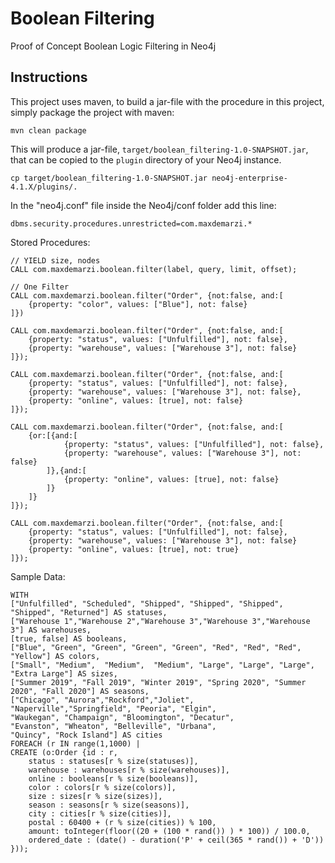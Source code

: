 # Boolean Filtering
Proof of Concept Boolean Logic Filtering in Neo4j

Instructions
------------ 

This project uses maven, to build a jar-file with the procedure in this
project, simply package the project with maven:

    mvn clean package

This will produce a jar-file, `target/boolean_filtering-1.0-SNAPSHOT.jar`,
that can be copied to the `plugin` directory of your Neo4j instance.

    cp target/boolean_filtering-1.0-SNAPSHOT.jar neo4j-enterprise-4.1.X/plugins/.
    
In the "neo4j.conf" file inside the Neo4j/conf folder add this line:

    dbms.security.procedures.unrestricted=com.maxdemarzi.*

Stored Procedures:

    // YIELD size, nodes 
    CALL com.maxdemarzi.boolean.filter(label, query, limit, offset); 
    
    // One Filter
    CALL com.maxdemarzi.boolean.filter("Order", {not:false, and:[
        {property: "color", values: ["Blue"], not: false}
    ]})
    
    CALL com.maxdemarzi.boolean.filter("Order", {not:false, and:[
        {property: "status", values: ["Unfulfilled"], not: false},
        {property: "warehouse", values: ["Warehouse 3"], not: false}
    ]});

    CALL com.maxdemarzi.boolean.filter("Order", {not:false, and:[
        {property: "status", values: ["Unfulfilled"], not: false},
        {property: "warehouse", values: ["Warehouse 3"], not: false},
        {property: "online", values: [true], not: false}
    ]});

    CALL com.maxdemarzi.boolean.filter("Order", {not:false, and:[
        {or:[{and:[
                {property: "status", values: ["Unfulfilled"], not: false},
                {property: "warehouse", values: ["Warehouse 3"], not: false}
            ]},{and:[
                {property: "online", values: [true], not: false}
            ]}
        ]}
    ]});

    CALL com.maxdemarzi.boolean.filter("Order", {not:false, and:[
        {property: "status", values: ["Unfulfilled"], not: false},
        {property: "warehouse", values: ["Warehouse 3"], not: false}
        {property: "online", values: [true], not: true}
    ]});


Sample Data:

    WITH 
    ["Unfulfilled", "Scheduled", "Shipped", "Shipped", "Shipped", "Shipped", "Returned"] AS statuses,
    ["Warehouse 1","Warehouse 2","Warehouse 3","Warehouse 3","Warehouse 3"] AS warehouses,
    [true, false] AS booleans,
    ["Blue", "Green", "Green", "Green", "Green", "Red", "Red", "Red", "Yellow"] AS colors,
    ["Small", "Medium",  "Medium",  "Medium", "Large", "Large", "Large", "Extra Large"] AS sizes,
    ["Summer 2019", "Fall 2019", "Winter 2019", "Spring 2020", "Summer 2020", "Fall 2020"] AS seasons,
    ["Chicago", "Aurora","Rockford","Joliet",
    "Naperville","Springfield", "Peoria", "Elgin", 
    "Waukegan", "Champaign", "Bloomington", "Decatur", 
    "Evanston", "Wheaton", "Belleville", "Urbana", 
    "Quincy", "Rock Island"] AS cities
    FOREACH (r IN range(1,1000) | 
    CREATE (o:Order {id : r,
        status : statuses[r % size(statuses)],
        warehouse : warehouses[r % size(warehouses)], 
        online : booleans[r % size(booleans)],
        color : colors[r % size(colors)],
        size : sizes[r % size(sizes)],
        season : seasons[r % size(seasons)],
        city : cities[r % size(cities)],
        postal : 60400 + (r % size(cities)) % 100,
        amount: toInteger(floor((20 + (100 * rand()) ) * 100)) / 100.0,
        ordered_date : (date() - duration('P' + ceil(365 * rand()) + 'D')) }));    